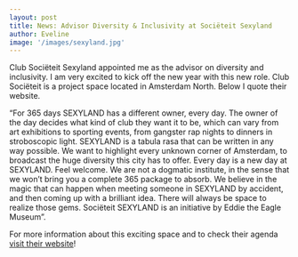 ```yaml
---
layout: post
title: News: Advisor Diversity & Inclusivity at Sociëteit Sexyland
author: Eveline
image: '/images/sexyland.jpg'
---
```


Club Sociëteit Sexyland appointed me as the advisor on diversity and inclusivity.  I am very excited to kick off the new year with this new role. Club Sociëteit is a project space located in Amsterdam North. Below I quote their website. 

“For 365 days SEXYLAND has a different owner, every day. The owner of the day decides what kind of club they want it to be, which can vary from art exhibitions to sporting events, from gangster rap nights to dinners in stroboscopic light.
SEXYLAND is a tabula rasa that can be written in any way possible. We want to highlight every unknown corner of Amsterdam, to broadcast the huge diversity this city has to offer. Every day is a new day at SEXYLAND. Feel welcome. 
We are not a dogmatic institute, in the sense that we won’t bring you a complete 365 package to absorb. We believe in the magic that can happen when meeting someone in SEXYLAND by accident, and then coming up with a brilliant idea. There will always be space to realize those gems.
Sociëteit SEXYLAND is an initiative by Eddie the Eagle Museum”.

For more information about this exciting space and to check their agenda [visit their website](http://www.sexyland.amsterdam/amsterdam/)!
